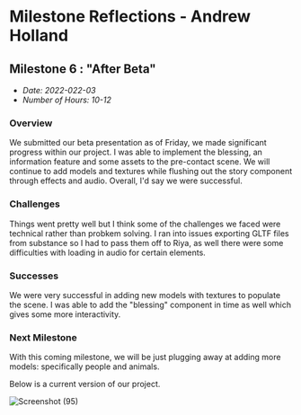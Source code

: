 # Milestone Reflections - Andrew Holland #

## Milestone 6 : "After Beta" ##
 - _Date: 2022-022-03_
 - _Number of Hours: 10-12_

 ### Overview ###

 We submitted our beta presentation as of Friday, we made significant progress within our project. I was able to implement the blessing, an information feature and some
 assets to the pre-contact scene. We will continue to add models and textures while flushing out the story component through effects and audio. 
 Overall, I'd say we were successful.
 
 ### Challenges ###
 
 Things went pretty well but I think some of the challenges we faced were technical rather than probkem solving. I ran into issues exporting GLTF files from substance
 so I had to pass them off to Riya, as well there were some difficulties with loading in audio for certain elements.
 
 ### Successes ###
 
 We were very successful in adding new models with textures to populate the scene. I was able to add the "blessing" component in time as well which gives some more 
 interactivity.
 
 ### Next Milestone ###
 
 With this coming milestone, we will be just plugging away at adding more models: specifically people and animals. 
 
 Below is a current version of our project.
 

![Screenshot (95)](https://user-images.githubusercontent.com/48802350/159613578-ef4ad5c3-d398-4b78-b103-3ec5219197ca.png)
